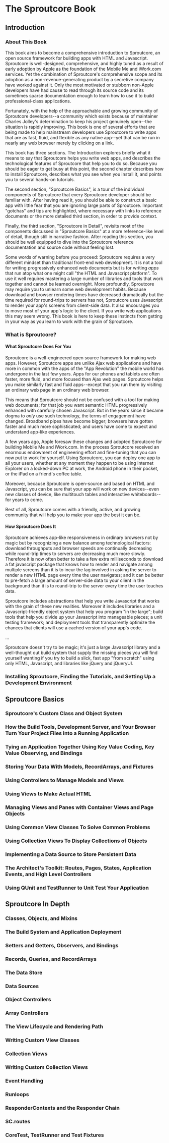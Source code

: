 The Sproutcore Book 
===================

Introduction 
------------

### About This Book

This book aims to become a comprehensive introduction to Sproutcore, an open source framework for building apps with HTML and Javascript. Sproutcore is well-designed, comprehensive, and highly tuned as a result of early adoption by Apple as the foundation of the Mobile Me and iWork.com services. Yet the combination of Sproutcore's comprehensive scope and its adoption as a non-revenue-generating product by a secretive company have worked against it. Only the most motivated or stubborn non-Apple developers have had cause to read through its source code and its sometimes sparse documentation enough to learn how to use it to build professional-class applications.

Fortunately, with the help of the approachable and growing community of Sproutcore developers--a community which exists because of maintainer Charles Jolley's determination to keep his project genuinely open--the situation is rapidly improving. This book is one of several efforts that are being made to help mainstream developers use Sproutcore to write apps that are as fast, fluid, and flexible as any native app--yet that can be run in nearly any web browser merely by clicking on a link.

This book has three sections. The Introduction explores briefly what it means to say that Sproutcore helps you write web apps, and describes the technological features of Sproutcore that help you to do so. Because you should be eager to get busy at this point, the second chapter describes how to install Sproutcore, describes what you see when you install it, and points you to several hands-on tutorials.

The second section, "Sproutcore Basics", is a tour of the individual components of Sproutcore that every Sproutcore developer should be familiar with. After having read it, you should be able to construct a basic app with little fear that you are ignoring large parts of Sproutcore. Important "gotchas" and tips are highlighted, where necessary with links to reference documents or the more detailed third section, in order to provide context.

Finally, the third section, "Sproutcore in Detail", revisits most of the components discussed in "Sproutcore Basics" at a more reference-like level of detail, though still in narrative fashion. After reading this section, you should be well equipped to dive into the Sproutcore reference documentation and source code without feeling lost.

Some words of warning before you proceed: Sproutcore requires a very different mindset than traditional front-end web development. It is not a tool for writing progressively enhanced web documents but is for writing *apps* that run atop what one might call "the HTML and Javascript platform". To use it well requires mastering a large number of libraries and tools that work together and cannot be learned overnight.  More profoundly, Sproutcore may require you to unlearn some web development habits. Because download and browser rendering times have decreased dramatically but the time required for round-trips to servers has not, Sproutcore uses Javascript to render your app's screens from client-side data. It also  encourages you to move most of your app's logic to the client. If you write web applications this may seem wrong. This book is here to keep these instincts from getting in your way as you learn to work with the grain of Sproutcore.


### What is Sproutcore?

#### What Sproutcore Does For You

Sproutcore is a well-engineered open source framework for making web apps.
However, Sproutcore apps are unlike Ajax web applications and have more in
common with the apps of the "App Revolution" the mobile world has undergone in
the last few years. Apps for our phones and tablets are often faster, more
fluid, and more focused than Ajax web pages. Sproutcore helps you make
similarly fast and fluid apps--except that you run them by visiting an
ordinary web page in an ordinary web browser.

This means that Sproutcore should not be confused with a tool for making web
documents; for that job you want semantic HTML progressively enhanced with
carefully chosen Javascript. But in the years since it became dogma to *only*
use such technology, the terms of engagement have changed. Broadband pipes
have become bigger; browsers have gotten faster and much more sophisticated;
and users have come to expect and understand app-like experiences.

A few years ago, Apple foresaw these changes and adopted Sproutcore for
building Mobile Me and iWork.com. In the process Sproutcore received an
enormous endowment of engineering effort and fine-tuning that you can now put
to work for yourself. Using Sproutcore, you can deploy one app to all your
users, whether at any moment they happen to be using Internet Explorer on a
locked-down PC at work, the Android phone in their pocket, or the iPad on a
friend's coffee table.

Moreover, because Sproutcore is open-source and based on HTML and Javascript,
you can be sure that your app will work on new devices--even new classes of
device, like multitouch tables and interactive whiteboards--for years to come.

Best of all, Sproutcore comes with a friendly, active, and growing community that will help you to make your app the best it can be.


#### How Sproutcore Does It

Sproutcore achieves app-like responsiveness in ordinary browsers not by magic
but by recognizing a new balance among technological factors: download
throughputs and browser speeds are continually decreasing while round-trip
times to servers are decreasing much more slowly. Therefore it is now often
better to take a few extra milliseconds to download a fat javascript package
that knows how to render and navigate among multiple screens than it is to
incur the lag involved in asking the server to render a new HTML page every
time the user navigates; and it can be better to pre-fetch a large amount of
server-side data to your client in the background than it is to round-trip to
the server every time the user touches data.

Sproutcore includes abstractions that help you write Javascript that works
with the grain of these new realities. Moreover it includes libraries and a
Javascript-friendly object system that help you program "in the large"; build
tools that help you divide up your Javascript into manageable pieces; a unit
testing framework; and deployment tools that transparently optimize the
chances that clients will use a cached version of your app's code.

...

Sproutcore doesn't try to be magic; it's just a large Javascript library and a well-thought out build system that supply the missing pieces you will find yourself wanting if you try to build a slick, fast app "from scratch" using only HTML, Javascript, and libraries like jQuery and jQueryUI. 


### Installing Sproutcore, Finding the Tutorials, and Setting Up a Development Environment


Sproutcore Basics 
-----------------

### Sproutcore's Custom Class and Object System

### How the Build Tools, Development Server, and Your Browser Turn Your Project Files into a Running Application

### Tying an Application Together Using Key Value Coding, Key Value Observing, and Bindings

### Storing Your Data With Models, RecordArrays, and Fixtures

### Using Controllers to Manage Models and Views

### Using Views to Make Actual HTML

### Managing Views and Panes with Container Views and Page Objects

### Using Common View Classes To Solve Common Problems

### Using Collection Views To Display Collections of Objects

### Implementing a Data Source to Store Persistent Data

### The Architect's Toolkit: Routes, Pages, States, Application Events, and High Level Controllers

### Using QUnit and TestRunner to Unit Test Your Application


Sproutcore In Depth 
-------------------

### Classes, Objects, and Mixins

### The Build System and Application Deployment

### Setters and Getters, Observers, and Bindings

### Records, Queries, and RecordArrays

### The Data Store

### Data Sources

### Object Controllers

### Array Controllers

### The View Lifecycle and Rendering Path

### Writing Custom View Classes

### Collection Views

### Writing Custom Collection Views

### Event Handling

### Runloops

### ResponderContexts and the Responder Chain

### SC.routes

### CoreTest, TestRunner and Test Fixtures
